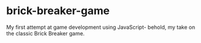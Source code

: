 # brick-breaker-game
My first attempt at game development using JavaScript- behold, my take on the classic Brick Breaker game.
